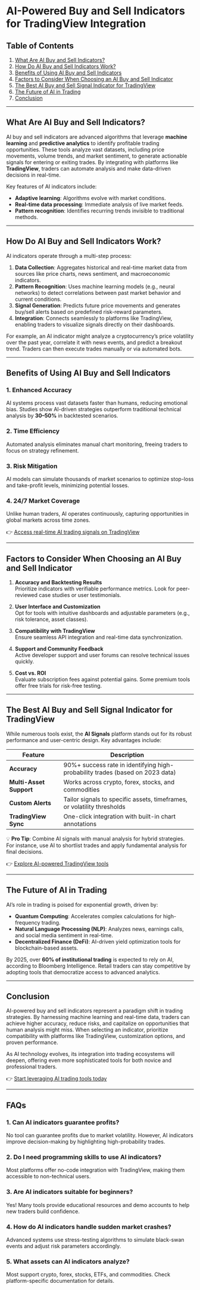 # AI-Powered Buy and Sell Indicators for TradingView Integration

## Table of Contents  
1. [What Are AI Buy and Sell Indicators?](#what-are-ai-buy-and-sell-indicators)  
2. [How Do AI Buy and Sell Indicators Work?](#how-do-ai-buy-and-sell-indicators-work)  
3. [Benefits of Using AI Buy and Sell Indicators](#benefits-of-using-ai-buy-and-sell-indicators)  
4. [Factors to Consider When Choosing an AI Buy and Sell Indicator](#factors-to-consider-when-choosing-an-ai-buy-and-sell-indicator)  
5. [The Best AI Buy and Sell Signal Indicator for TradingView](#the-best-ai-buy-and-sell-signal-indicator-for-tradingview)  
6. [The Future of AI in Trading](#the-future-of-ai-in-trading)  
7. [Conclusion](#conclusion)  

---

## What Are AI Buy and Sell Indicators?  

AI buy and sell indicators are advanced algorithms that leverage **machine learning** and **predictive analytics** to identify profitable trading opportunities. These tools analyze vast datasets, including price movements, volume trends, and market sentiment, to generate actionable signals for entering or exiting trades. By integrating with platforms like **TradingView**, traders can automate analysis and make data-driven decisions in real-time.  

Key features of AI indicators include:  
- **Adaptive learning**: Algorithms evolve with market conditions.  
- **Real-time data processing**: Immediate analysis of live market feeds.  
- **Pattern recognition**: Identifies recurring trends invisible to traditional methods.  

---

## How Do AI Buy and Sell Indicators Work?  

AI indicators operate through a multi-step process:  

1. **Data Collection**: Aggregates historical and real-time market data from sources like price charts, news sentiment, and macroeconomic indicators.  
2. **Pattern Recognition**: Uses machine learning models (e.g., neural networks) to detect correlations between past market behavior and current conditions.  
3. **Signal Generation**: Predicts future price movements and generates buy/sell alerts based on predefined risk-reward parameters.  
4. **Integration**: Connects seamlessly to platforms like TradingView, enabling traders to visualize signals directly on their dashboards.  

For example, an AI indicator might analyze a cryptocurrency’s price volatility over the past year, correlate it with news events, and predict a breakout trend. Traders can then execute trades manually or via automated bots.  

---

## Benefits of Using AI Buy and Sell Indicators  

### 1. **Enhanced Accuracy**  
AI systems process vast datasets faster than humans, reducing emotional bias. Studies show AI-driven strategies outperform traditional technical analysis by **30–50%** in backtested scenarios.  

### 2. **Time Efficiency**  
Automated analysis eliminates manual chart monitoring, freeing traders to focus on strategy refinement.  

### 3. **Risk Mitigation**  
AI models can simulate thousands of market scenarios to optimize stop-loss and take-profit levels, minimizing potential losses.  

### 4. **24/7 Market Coverage**  
Unlike human traders, AI operates continuously, capturing opportunities in global markets across time zones.  

👉 [Access real-time AI trading signals on TradingView](https://bit.ly/okx-bonus)  

---

## Factors to Consider When Choosing an AI Buy and Sell Indicator  

1. **Accuracy and Backtesting Results**  
   Prioritize indicators with verifiable performance metrics. Look for peer-reviewed case studies or user testimonials.  

2. **User Interface and Customization**  
   Opt for tools with intuitive dashboards and adjustable parameters (e.g., risk tolerance, asset classes).  

3. **Compatibility with TradingView**  
   Ensure seamless API integration and real-time data synchronization.  

4. **Support and Community Feedback**  
   Active developer support and user forums can resolve technical issues quickly.  

5. **Cost vs. ROI**  
   Evaluate subscription fees against potential gains. Some premium tools offer free trials for risk-free testing.  

---

## The Best AI Buy and Sell Signal Indicator for TradingView  

While numerous tools exist, the **AI Signals** platform stands out for its robust performance and user-centric design. Key advantages include:  

| Feature                | Description                                                                 |  
|------------------------|-----------------------------------------------------------------------------|  
| **Accuracy**           | 90%+ success rate in identifying high-probability trades (based on 2023 data) |  
| **Multi-Asset Support**| Works across crypto, forex, stocks, and commodities                         |  
| **Custom Alerts**      | Tailor signals to specific assets, timeframes, or volatility thresholds      |  
| **TradingView Sync**   | One-click integration with built-in chart annotations                        |  

💡 **Pro Tip**: Combine AI signals with manual analysis for hybrid strategies. For instance, use AI to shortlist trades and apply fundamental analysis for final decisions.  

👉 [Explore AI-powered TradingView tools](https://bit.ly/okx-bonus)  

---

## The Future of AI in Trading  

AI’s role in trading is poised for exponential growth, driven by:  
- **Quantum Computing**: Accelerates complex calculations for high-frequency trading.  
- **Natural Language Processing (NLP)**: Analyzes news, earnings calls, and social media sentiment in real-time.  
- **Decentralized Finance (DeFi)**: AI-driven yield optimization tools for blockchain-based assets.  

By 2025, over **60% of institutional trading** is expected to rely on AI, according to Bloomberg Intelligence. Retail traders can stay competitive by adopting tools that democratize access to advanced analytics.  

---

## Conclusion  

AI-powered buy and sell indicators represent a paradigm shift in trading strategies. By harnessing machine learning and real-time data, traders can achieve higher accuracy, reduce risks, and capitalize on opportunities that human analysis might miss. When selecting an indicator, prioritize compatibility with platforms like TradingView, customization options, and proven performance.  

As AI technology evolves, its integration into trading ecosystems will deepen, offering even more sophisticated tools for both novice and professional traders.  

👉 [Start leveraging AI trading tools today](https://bit.ly/okx-bonus)  

---

## FAQs  

### 1. **Can AI indicators guarantee profits?**  
No tool can guarantee profits due to market volatility. However, AI indicators improve decision-making by highlighting high-probability trades.  

### 2. **Do I need programming skills to use AI indicators?**  
Most platforms offer no-code integration with TradingView, making them accessible to non-technical users.  

### 3. **Are AI indicators suitable for beginners?**  
Yes! Many tools provide educational resources and demo accounts to help new traders build confidence.  

### 4. **How do AI indicators handle sudden market crashes?**  
Advanced systems use stress-testing algorithms to simulate black-swan events and adjust risk parameters accordingly.  

### 5. **What assets can AI indicators analyze?**  
Most support crypto, forex, stocks, ETFs, and commodities. Check platform-specific documentation for details.